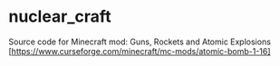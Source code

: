 # nuclear_craft
 Source code for Minecraft mod: Guns, Rockets and Atomic Explosions [https://www.curseforge.com/minecraft/mc-mods/atomic-bomb-1-16]
